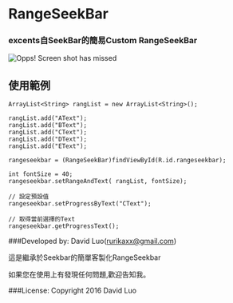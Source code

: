 # RangeSeekBar
### excents自SeekBar的簡易Custom RangeSeekBar
![Opps! Screen shot has missed](https://github.com/rurikaxx/RangeSeekBar/blob/master/rangseekbar.png)

使用範例
--------------------------------------------------
    ArrayList<String> rangList = new ArrayList<String>();

    rangList.add("AText");
    rangList.add("BText");
    rangList.add("CText");
    rangList.add("DText");
    rangList.add("EText");

    rangeseekbar = (RangeSeekBar)findViewById(R.id.rangeseekbar);

    int fontSize = 40;
    rangeseekbar.setRangeAndText( rangList, fontSize);

    // 設定預設值
    rangeseekbar.setProgressByText("CText");

    // 取得當前選擇的Text
    rangeseekbar.getProgressText();

###Developed by:
David Luo(rurikaxx@gmail.com)

這是繼承於Seekbar的簡單客製化RangeSeekbar

如果您在使用上有發現任何問題,歡迎告知我。

###License:
Copyright 2016 David Luo